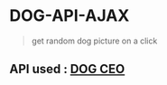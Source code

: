 # DOG-API-AJAX



> get random dog picture on a click<br>
## API used : <a href="https://dog.ceo/dog-api/">DOG CEO</a>
